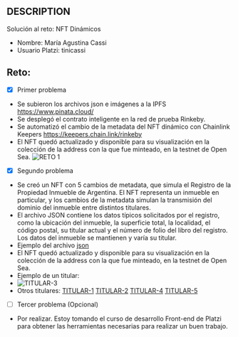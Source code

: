 ## DESCRIPTION

Solución al reto: NFT Dinámicos

- Nombre: María Agustina Cassi
- Usuario Platzi: tinicassi

## Reto:

- [x] Primer problema
- Se subieron los archivos json e imágenes a la IPFS https://www.pinata.cloud/
- Se desplegó el contrato inteligente en la red de prueba Rinkeby. 
- Se automatizó el cambio de la metadata del NFT dinámico con Chainlink Keepers https://keepers.chain.link/rinkeby
- El NFT quedó actualizado y disponible para su visualización en la colección de la address con la que fue minteado, en la testnet de Open Sea.
![RETO 1](https://gateway.pinata.cloud/ipfs/QmdJx58MPPFmCExdsivF7GJzPfFJiRXBb1gvkZLp8BjNq2)

- [x] Segundo problema
- Se creó un NFT con 5 cambios de metadata, que simula el Registro de la Propiedad Inmueble de Argentina. El NFT representa un inmueble en particular, y los cambios de la metadata simulan la transmisión del dominio del inmueble entre distintos titulares.
- El archivo JSON contiene los datos típicos solicitados por el registro, como la ubicación del inmueble, la superficie total, la localidad, el código postal, su titular actual y el número de folio del libro del registro. Los datos del inmueble se mantienen y varía su titular.
- Ejemplo del archivo [json](https://gateway.pinata.cloud/ipfs/QmWJtUzYxYRi4dPBSDysHTL3gU4nf4Q8WwVQZWivqfpazF)
- El NFT quedó actualizado y disponible para su visualización en la colección de la address con la que fue minteado, en la testnet de Open Sea.
- Ejemplo de un titular: 
- ![TITULAR-3](https://gateway.pinata.cloud/ipfs/QmTnEUvSJBVoNiCVZ8UojwbRW6gF5Z53YJrYwkDkahhFoP)
- Otros titulares:
[TITULAR-1](https://gateway.pinata.cloud/ipfs/QmTbYT5B7tt3QDT5LJ16cotcuSMFMwrTqCzdBnekdh8qBD)
[TITULAR-2](https://gateway.pinata.cloud/ipfs/QmV5UsF9bgo8FNCLgaDJJAd7jHBKAZ9asREasmqK375oWg)
[TITULAR-4](https://gateway.pinata.cloud/ipfs/QmbEpYurTE7uvqjucXvf5Bv7BvRoUcdNaJQGGcXtBGic28)
[TITULAR-5](https://gateway.pinata.cloud/ipfs/QmVywDY2V56uDsxdkKFbT6efRBxjccKDkChNaDHMipP6es)


- [ ] Tercer problema (Opcional)
- Por realizar. Estoy tomando el curso de desarrollo Front-end de Platzi para obtener las herramientas necesarias para realizar un buen trabajo.
